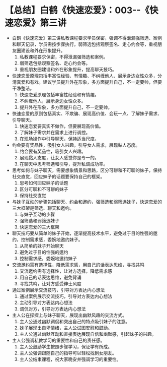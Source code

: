 # 【总结】白鹤《快速恋爱》：003--《快速恋爱》第三讲

-   白鹤《快速恋爱》第三讲私教课程要求学员保密，强调不得泄漏强筛选、案例和聊天记录，学员需按步骤执行。弱筛选包括观察签名、走心约会等，重视朋友圈建设和外在形象提升。
    1.  私教课程要求保密，不得泄漏强筛选和案例。
    2.  弱筛选包括观察签名、走心约会等。
    3.  重视朋友圈建设和外在形象提升，提高聊天技巧。
-   快速恋爱原理包括丰富性经验、有情趣、不纠缠他人、展示身边女性众多，分清真爱和有戏。建议学员提升外在形象，多方面提升自己，不一定要帅，但要干净整洁。
    1.  快速恋爱原理包括丰富性经验和有情趣。
    2.  不纠缠他人，展示身边女性众多。
    3.  提升外在形象，多方面提升自己，不一定要帅。
-   快速恋爱的原则包括真实、不欺骗、展现高价值、会玩一点、了解妹子需求、引导聊天。
    1.  快速恋爱要真实不做作，但要展现高价值。
    2.  了解妹子需求并在需求上进行调控。
    3.  在现场操作中引导聊天，保持适当尺度。
-   约会要有奖品性，吸引女人兴趣，引导女人需求，展现黏人态度。
    1.  约会要有奖品性，吸引女人兴趣。
    2.  展现黏人态度，让女人感觉你是专一的。
    3.  在聊天中思考筛选和引导，提升私调成功率。
-   思考如何与妹子聊天，需要想象情景和思路，区分可聊和不可聊的妹子，保持社交直觉，回应妹子的话题要保持自己的框架。
    1.  思考如何回应妹子的话题
    2.  区分可聊和不可聊的妹子
    3.  保持社交直觉
-   与妹子互动的步骤包括聊天、约会和邀约，强筛选和弱筛选妹子，快速恋爱的三大框架是筛选、聊天和邀约。
    1.  与妹子互动的步骤
    2.  强筛选和弱筛选妹子
    3.  快速恋爱的三大框架
-   聊天技巧要从简单的妹子开始，逐渐提高技术水平，避免过于目的性强的邀约，控制需求感，委婉地邀约妹子。
    1.  从简单的妹子开始聊天
    2.  避免过于目的性强的邀约
    3.  控制需求感，委婉地邀约妹子
-   交流邀约需有选择性，降低需求感，用自己的话表达思维，寻找共鸣
    1.  交流邀约需有选择性，让对方选择，降低需求感
    2.  用自己的话表达思维，避免背诵
    3.  寻找共鸣，让对方感受绅士风度
-   通过案例展示交流技巧，引导对方表达内心想法
    1.  通过案例展示交流技巧，引导对方表达内心想法
    2.  主动引导对方表达内心想法
    3.  调侃对方，引导对方表达内心想法
-   主人公在探探上与妹子聊天，展现出幽默风趣的交流方式。
    1.  主人公通过幽默调侃和突出自己的特点吸引妹子的注意。
    2.  妹子展现出自卑情绪，主人公试图安慰和鼓励。
    3.  主人公通过幽默互动和直接表达展现自信和幽默感，引起妹子的兴趣。
-   主人公强调私教学习的重要性和自己的责任感。
    1.  主人公鼓励学生按照步骤学习，保证学有所成。
    2.  主人公强调跟随自己的指导可以轻松找到女朋友。
    3.  主人公结束课程，祝大家晚安并强调学习的重要性。